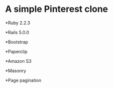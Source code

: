 # A simple Pinterest clone

*Ruby 2.2.3

*Rails 5.0.0

*Bootstrap

*Paperclip

*Amazon S3

*Masonry

*Page pagination

